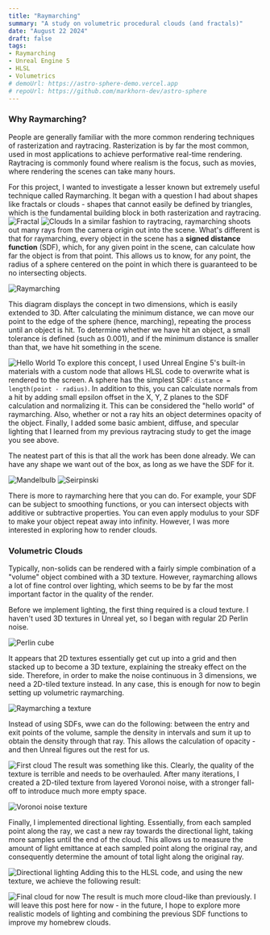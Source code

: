```yaml
---
title: "Raymarching"
summary: "A study on volumetric procedural clouds (and fractals)"
date: "August 22 2024"
draft: false
tags:
- Raymarching
- Unreal Engine 5
- HLSL
- Volumetrics
# demoUrl: https://astro-sphere-demo.vercel.app
# repoUrl: https://github.com/markhorn-dev/astro-sphere
---
```


### Why Raymarching?
People are generally familiar with the more common rendering techniques of rasterization and raytracing. Rasterization is by far the most common, used in most applications to achieve performative real-time rendering. Raytracing is commonly found where realism is the focus, such as movies, where rendering the scenes can take many hours.

For this project, I wanted to investigate a lesser known but extremely useful technique called Raymarching. It began with a question I had about shapes like fractals or clouds - shapes that cannot easily be defined by triangles, which is the fundamental building block in both rasterization and raytracing.
![Fractal](/project-2-raymarching/fractal.png)
![Clouds](/project-2-raymarching/clouds.jpg)
In a similar fashion to raytracing, raymarching shoots out many rays from the camera origin out into the scene. What's different is that for raymarching, every object in the scene has a **signed distance function** (SDF), which, for any given point in the scene, can calculate how far the object is from that point. This allows us to know, for any point, the radius of a sphere centered on the point in which there is guaranteed to be no intersecting objects.

![Raymarching](/project-2-raymarching/figure1.png)

This diagram displays the concept in two dimensions, which is easily extended to 3D. After calculating the minimum distance, we can move our point to the edge of the sphere (hence, marching), repeating the process until an object is hit. To determine whether we have hit an object, a small tolerance is defined (such as 0.001), and if the minimum distance is smaller than that, we have hit something in the scene.

![Hello World](/project-2-raymarching/sphere.png)
To explore this concept, I used Unreal Engine 5's built-in materials with a custom node that allows HLSL code to overwrite what is rendered to the screen. A sphere has the simplest SDF: `distance = length(point - radius)`. In addition to this, you can calculate normals from a hit by adding small epsilon offset in the X, Y, Z planes to the SDF calculation and normalizing it. This can be considered the "hello world" of raymarching. Also, whether or not a ray hits an object determines opacity of the object. Finally, I added some basic ambient, diffuse, and specular lighting that I learned from my previous raytracing study to get the image you see above.

The neatest part of this is that all the work has been done already. We can have any shape we want out of the box, as long as we have the SDF for it.


![Mandelbulb](/project-2-raymarching/mandelbulb.png)
![Seirpinski](/project-2-raymarching/sierpinski.png)

There is more to raymarching here that you can do. For example, your SDF can be subject to smoothing functions, or you can intersect objects with additive or subtractive properties. You can even apply modulus to your SDF to make your object repeat away into infinity. However, I was more interested in exploring how to render clouds.

### Volumetric Clouds
Typically, non-solids can be rendered with a fairly simple combination of a "volume" object combined with a 3D texture. However, raymarching allows a lot of fine control over lighting, which seems to be by far the most important factor in the quality of the render.

Before we implement lighting, the first thing required is a cloud texture. I haven't used 3D textures in Unreal yet, so I began with regular 2D Perlin noise. 

![Perlin cube](/project-2-raymarching/3dperlin.png)

It appears that 2D textures essentially get cut up into a grid and then stacked up to become a 3D texture, explaining the streaky effect on the side. Therefore, in order to make the noise continuous in 3 dimensions, we need a 2D-tiled texture instead. In any case, this is enough for now to begin setting up volumetric raymarching.

![Raymarching a texture](/project-2-raymarching/figure2.png)

Instead of using SDFs, wwe can do the following: between the entry and exit points of the volume, sample the density in intervals and sum it up to obtain the density through that ray. This allows the calculation of opacity - and then Unreal figures out the rest for us.

![First cloud](/project-2-raymarching/cloud1.png)
The result was something like this. Clearly, the quality of the texture is terrible and needs to be overhauled. After many iterations, I created a 2D-tiled texture from layered Voronoi noise, with a stronger fall-off to introduce much more empty space.

![Voronoi noise texture](/project-2-raymarching/voronoi.png)

Finally, I implemented directional lighting. Essentially, from each sampled point along the ray, we cast a new ray towards the directional light, taking more samples until the end of the cloud. This allows us to measure the amount of light emittance at each sampled point along the original ray, and consequently determine the amount of total light along the original ray. 

![Directional lighting](/project-2-raymarching/figure3.png)
Adding this to the HLSL code, and using the new texture, we achieve the following result:

![Final cloud for now](/project-2-raymarching/cloud2.png)
The result is much more cloud-like than previously. I will leave this post here for now - in the future, I hope to explore more realistic models of lighting and combining the previous SDF functions to improve my homebrew clouds. 